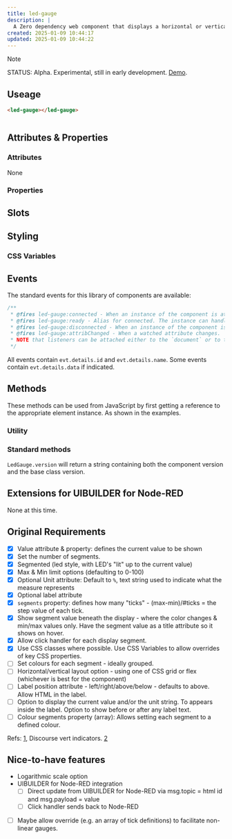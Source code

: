 ```yaml
---
title: led-gauge
description: |
  A Zero dependency web component that displays a horizontal or vertical gauge with an LED-like appearance.
created: 2025-01-09 10:44:17
updated: 2025-01-09 10:44:22
---
```


> [!NOTE]
> STATUS: Alpha. Experimental, still in early development. [Demo](https://wc.totallyinformation.net/tests/led-gauge).



## Useage

```html
<led-gauge></led-gauge>
```
```js

```

## Attributes & Properties

### Attributes

None

### Properties



## Slots



## Styling

### CSS Variables

## Events

The standard events for this library of components are available:

```js
/**
 * @fires led-gauge:connected - When an instance of the component is attached to the DOM. `evt.details` contains the details of the element.
 * @fires led-gauge:ready - Alias for connected. The instance can handle property & attribute changes
 * @fires led-gauge:disconnected - When an instance of the component is removed from the DOM. `evt.details` contains the details of the element.
 * @fires led-gauge:attribChanged - When a watched attribute changes. `evt.details.data` contains the details of the change.
 * NOTE that listeners can be attached either to the `document` or to the specific element instance.
 */
```

All events contain `evt.details.id` and `evt.details.name`. Some events contain `evt.details.data` if indicated.

## Methods

These methods can be used from JavaScript by first getting a reference to the appropriate element instance. As shown in the examples.

### Utility

### Standard methods

`LedGauge.version` will return a string containing both the component version and the base class version.

## Extensions for UIBUILDER for Node-RED

None at this time.

## Original Requirements

* [x] Value attribute & property: defines the current value to be shown
* [x] Set the number of segments.
* [x] Segmented (led style, with LED's "lit" up to the current value)
* [x] Max & Min limit options (defaulting to 0-100)
* [x] Optional Unit attribute: Default to `%`, text string used to indicate what the measure represents
* [x] Optional label attribute
* [x] `segments` property: defines how many "ticks" - (max-min)/#ticks = the step value of each tick.
* [x] Show segment value beneath the display - where the color changes & min/max values only. Have the segment value as a title attribute so it shows on hover.
* [x] Allow click handler for each display segment.
* [x] Use CSS classes where possible. Use CSS Variables to allow overrides of key CSS properties.
* [ ] Set colours for each segment - ideally grouped.
* [ ] Horizontal/vertical layout option - using one of CSS grid or flex (whichever is best for the component)
* [ ] Label position attribute - left/right/above/below - defaults to above. Allow HTML in the label.
* [ ] Option to display the current value and/or the unit string. To appears inside the label. Option to show before or after any label text.
* [ ] Colour segments property (array): Allows setting each segment to a defined colour.

Refs: [1](https://discourse.nodered.org/t/gauges-for-dashboard-2-0-made-with-ui-template/85955), Discourse vert indicators.
 [2](https://discourse.nodered.org/t/led-bar-graph-display-template-conversion-to-dashboard2-0/94463)

## Nice-to-have features

* Logarithmic scale option
* UIBUILDER for Node-RED integration
  * [ ] Direct update from UIBUILDER for Node-RED via msg.topic = html id and msg.payload = value
  * [ ] Click handler sends back to Node-RED
* [ ] Maybe allow override (e.g. an array of tick definitions) to facilitate non-linear gauges.
